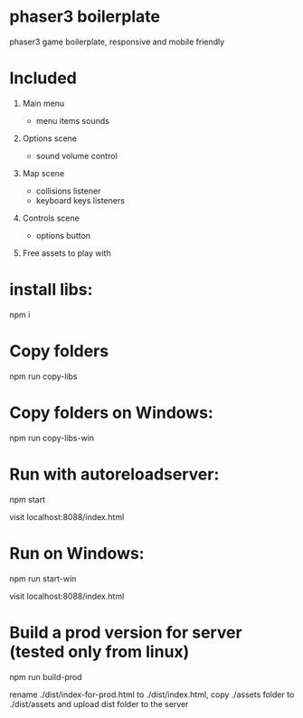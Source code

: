 # phaser3 boilerplate
phaser3 game boilerplate, responsive and mobile friendly

# Included
1. Main menu
    - menu items sounds
    
2. Options scene
    - sound volume control

3. Map scene
    - collisions listener
    - keyboard keys listeners
   
4. Controls scene
    - options button

5. Free assets to play with

# install libs:

npm i

# Copy folders

npm run copy-libs

# Copy folders on Windows:

npm run copy-libs-win

# Run with autoreloadserver:

npm start

visit localhost:8088/index.html

# Run on Windows:

npm run start-win

visit localhost:8088/index.html

# Build a prod version for server (tested only from linux)

npm run build-prod

rename ./dist/index-for-prod.html to ./dist/index.html, copy ./assets folder to ./dist/assets and upload dist folder to the server